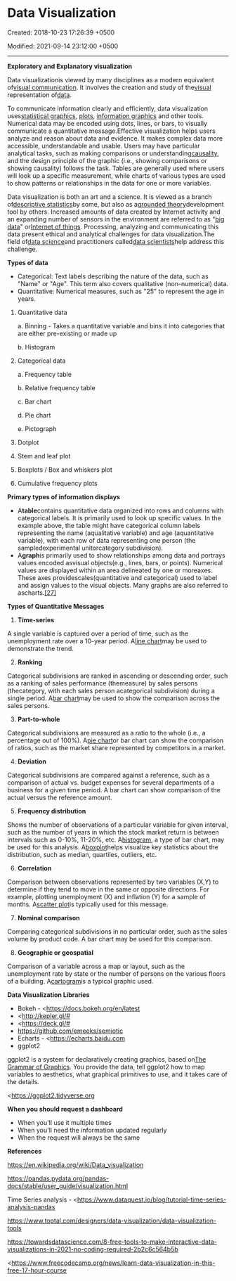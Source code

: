 # Data Visualization

Created: 2018-10-23 17:26:39 +0500

Modified: 2021-09-14 23:12:00 +0500

---

**Exploratory and Explanatory visualization**



Data visualizationis viewed by many disciplines as a modern equivalent of[visual communication](https://en.wikipedia.org/wiki/Visual_communication). It involves the creation and study of the[visual](https://en.wikipedia.org/wiki/Visual_system) representation of[data](https://en.wikipedia.org/wiki/Data).



To communicate information clearly and efficiently, data visualization uses[statistical graphics](https://en.wikipedia.org/wiki/Statistical_graphics), [plots](https://en.wikipedia.org/wiki/Plot_(graphics)), [information graphics](https://en.wikipedia.org/wiki/Infographic) and other tools. Numerical data may be encoded using dots, lines, or bars, to visually communicate a quantitative message.Effective visualization helps users analyze and reason about data and evidence. It makes complex data more accessible, understandable and usable. Users may have particular analytical tasks, such as making comparisons or understanding[causality](https://en.wikipedia.org/wiki/Causality), and the design principle of the graphic (i.e., showing comparisons or showing causality) follows the task. Tables are generally used where users will look up a specific measurement, while charts of various types are used to show patterns or relationships in the data for one or more variables.



Data visualization is both an art and a science. It is viewed as a branch of[descriptive statistics](https://en.wikipedia.org/wiki/Descriptive_statistics)by some, but also as a[grounded theory](https://en.wikipedia.org/wiki/Grounded_theory)development tool by others. Increased amounts of data created by Internet activity and an expanding number of sensors in the environment are referred to as "[big data](https://en.wikipedia.org/wiki/Big_data)" or[Internet of things](https://en.wikipedia.org/wiki/Internet_of_things). Processing, analyzing and communicating this data present ethical and analytical challenges for data visualization.The field of[data science](https://en.wikipedia.org/wiki/Data_science)and practitioners called[data scientists](https://en.wikipedia.org/wiki/Data_scientists)help address this challenge.



**Types of data**
-   Categorical: Text labels describing the nature of the data, such as "Name" or "Age". This term also covers qualitative (non-numerical) data.
-   Quantitative: Numerical measures, such as "25" to represent the age in years.



1.  Quantitative data

    a.  Binning - Takes a quantitative variable and bins it into categories that are either pre-existing or made up

    b.  Histogram

2.  Categorical data

    a.  Frequency table

    b.  Relative frequency table

    c.  Bar chart

    d.  Pie chart

    e.  Pictograph



3.  Dotplot

4.  Stem and leaf plot

5.  Boxplots / Box and whiskers plot

6.  Cumulative frequency plots



**Primary types of information displays**
-   A**table**contains quantitative data organized into rows and columns with categorical labels. It is primarily used to look up specific values. In the example above, the table might have categorical column labels representing the name (aqualitative variable) and age (aquantitative variable), with each row of data representing one person (the sampledexperimental unitorcategory subdivision).
-   A**graph**is primarily used to show relationships among data and portrays values encoded asvisual objects(e.g., lines, bars, or points). Numerical values are displayed within an area delineated by one or moreaxes. These axes providescales(quantitative and categorical) used to label and assign values to the visual objects. Many graphs are also referred to ascharts.[[27]](https://en.wikipedia.org/wiki/Data_visualization#cite_note-27)



**Types of Quantitative Messages**

1.  **Time-series**

A single variable is captured over a period of time, such as the unemployment rate over a 10-year period. A[line chart](https://en.wikipedia.org/wiki/Line_chart)may be used to demonstrate the trend.

2.  **Ranking**

Categorical subdivisions are ranked in ascending or descending order, such as a ranking of sales performance (themeasure) by sales persons (thecategory, with each sales person acategorical subdivision) during a single period. A[bar chart](https://en.wikipedia.org/wiki/Bar_chart)may be used to show the comparison across the sales persons.

3.  **Part-to-whole**

Categorical subdivisions are measured as a ratio to the whole (i.e., a percentage out of 100%). A[pie chart](https://en.wikipedia.org/wiki/Pie_chart)or bar chart can show the comparison of ratios, such as the market share represented by competitors in a market.

4.  **Deviation**

Categorical subdivisions are compared against a reference, such as a comparison of actual vs. budget expenses for several departments of a business for a given time period. A bar chart can show comparison of the actual versus the reference amount.

5.  **Frequency distribution**

Shows the number of observations of a particular variable for given interval, such as the number of years in which the stock market return is between intervals such as 0-10%, 11-20%, etc. A[histogram](https://en.wikipedia.org/wiki/Histogram), a type of bar chart, may be used for this analysis. A[boxplot](https://en.wikipedia.org/wiki/Boxplot)helps visualize key statistics about the distribution, such as median, quartiles, outliers, etc.

6.  **Correlation**

Comparison between observations represented by two variables (X,Y) to determine if they tend to move in the same or opposite directions. For example, plotting unemployment (X) and inflation (Y) for a sample of months. A[scatter plot](https://en.wikipedia.org/wiki/Scatter_plot)is typically used for this message.

7.  **Nominal comparison**

Comparing categorical subdivisions in no particular order, such as the sales volume by product code. A bar chart may be used for this comparison.

8.  **Geographic or geospatial**

Comparison of a variable across a map or layout, such as the unemployment rate by state or the number of persons on the various floors of a building. A[cartogram](https://en.wikipedia.org/wiki/Cartogram)is a typical graphic used.



**Data Visualization Libraries**
-   Bokeh - <https://docs.bokeh.org/en/latest
-   <http://kepler.gl/#
-   <https://deck.gl/#
-   <https://github.com/emeeks/semiotic>
-   Echarts - <https://echarts.baidu.com
-   ggplot2

ggplot2 is a system for declaratively creating graphics, based on[The Grammar of Graphics](http://amzn.to/2ef1eWp). You provide the data, tell ggplot2 how to map variables to aesthetics, what graphical primitives to use, and it takes care of the details.

<https://ggplot2.tidyverse.org



**When you should request a dashboard**
-   When you'll use it multiple times
-   When you'll need the information updated regularly
-   When the request will always be the same



**References**

<https://en.wikipedia.org/wiki/Data_visualization>

<https://pandas.pydata.org/pandas-docs/stable/user_guide/visualization.html>

Time Series analysis - <https://www.dataquest.io/blog/tutorial-time-series-analysis-pandas

<https://www.toptal.com/designers/data-visualization/data-visualization-tools>

<https://towardsdatascience.com/8-free-tools-to-make-interactive-data-visualizations-in-2021-no-coding-required-2b2c6c564b5b>

<https://www.freecodecamp.org/news/learn-data-visualization-in-this-free-17-hour-course
